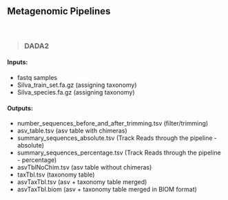 ## Metagenomic Pipelines

<br>

> ### DADA2

#### Inputs:
* fastq samples 
* Silva_train_set.fa.gz (assigning taxonomy)
* Silva_species.fa.gz  (assigning taxonomy)


#### Outputs:
* number_sequences_before_and_after_trimming.tsv (filter/trimming)
* asv_table.tsv (asv table with chimeras)
* summary_sequences_absolute.tsv (Track Reads through the pipeline - absolute)
* summary_sequences_percentage.tsv (Track Reads through the pipeline - percentage)
* asvTblNoChim.tsv (asv table without chimeras)
* taxTbl.tsv (taxonomy table)
* asvTaxTbl.tsv (asv + taxonomy table merged)
* asvTaxTbl.biom (asv + taxonomy table merged in BIOM format)





